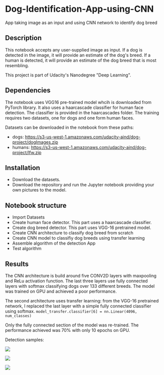 # Dog-Identification-App-using-CNN
App taking image as an input and using CNN network to identify dog breed

## Description
This notebook accepts any user-supplied image as input. If a dog is detected in the image, it will provide an estimate of the dog's breed. If a human is detected, it will provide an estimate of the dog breed that is most resembling.

This project is part of Udacity's Nanodegree "Deep Learning".

## Dependencies
The notebook uses VGG16 pre-trained model whcih is downloaded from PyTorch library.
It also uses a haarcascade classifier for human face detection. The classifier is provided in the haarcascades folder. 
The training requires two datasets, one for dogs and one form human faces.

Datasets can be downloaded in the notebook from these paths:
- dogs: https://s3-us-west-1.amazonaws.com/udacity-aind/dog-project/dogImages.zip
- humans: https://s3-us-west-1.amazonaws.com/udacity-aind/dog-project/lfw.zip

## Installation
- Download the datasets.
- Download the repository and run the Jupyter notebook providing your own pictures to the model.

## Notebook structure
- Import Datasets
- Create human face detector. This part uses a haarcascade classifier.
- Create dog breed detector. This part uses VGG-16 pretrained model.
- Create CNN architecture to classify dog breed from scratch
- Create CNN model to classifiy dog breeds using transfer learning
- Assemble algorithm of the detection App
- Test algorithm

## Results
The CNN architecture is build around five CONV2D layers with maxpooling and ReLu activation function. The last three layers use fully connected layers with softmax classifying dogs over 133 different breeds.
The model was trained on GPU and achieved a poor performance.

The second architecture uses transfer learning: from the VGG-16 pretrained network, I replaced the last layer with a simple fully connected classifier using softmax.
`model_transfer.classifier[6] = nn.Linear(4096, num_classes)`

Only the fully connected section of the model was re-trained. The performance achieved was 70% with only 10 epochs on GPU.

Detection samples:

![](dog.PNG)

![](human.PNG)

![](dog2.PNG)
